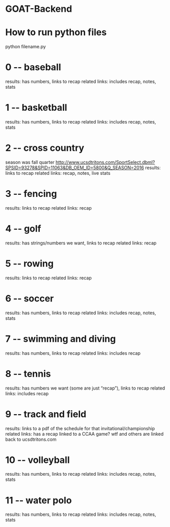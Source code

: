 # GOAT-Backend

# How to run python files

  python filename.py

# 0 -- baseball
results: has numbers, links to recap
related links: includes recap, notes, stats

# 1 -- basketball
results: has numbers, links to recap
related links: includes recap, notes, stats 

# 2 -- cross country
season was fall quarter
http://www.ucsdtritons.com/SportSelect.dbml?SPSID=93278&SPID=11063&DB_OEM_ID=5800&Q_SEASON=2016
results: links to recap
related links: recap, notes, live stats

# 3 -- fencing
results: links to recap
related links: recap

# 4 -- golf
results: has strings/numbers we want, links to recap
related links: recap

# 5 -- rowing
results: links to recap
related links: recap

# 6 -- soccer
results: has numbers, links to recap
related links: includes recap, notes, stats 

# 7 -- swimming and diving
results: has numbers, links to recap
related links: includes recap

# 8 -- tennis
results: has numbers we want (some are just “recap”), links to recap
related links: includes recap 

# 9 -- track and field
results: links to a pdf of the schedule for that invitational/championship
related links: has a recap linked to a CCAA game? wtf and others are linked back to ucsdtritons.com

# 10 -- volleyball
results: has numbers, links to recap
related links: includes recap, notes, stats

# 11 -- water polo
results: has numbers, links to recap
related links: includes recap, notes, stats
